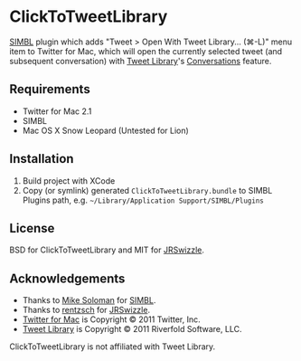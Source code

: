 
ClickToTweetLibrary
===================

[SIMBL](http://www.culater.net/software/SIMBL/SIMBL.php) plugin which adds "Tweet > Open With Tweet Library... (⌘-L)" menu item to Twitter for Mac, which will open the currently selected tweet (and subsequent conversation) with [Tweet Library](http://tweetlibrary.com/)'s [Conversations](http://tweetlibrary.com/app/conversations) feature.

## Requirements
* Twitter for Mac 2.1
* SIMBL
* Mac OS X Snow Leopard (Untested for Lion)

## Installation
1. Build project with XCode
1. Copy (or symlink) generated `ClickToTweetLibrary.bundle` to SIMBL Plugins path, e.g. `~/Library/Application Support/SIMBL/Plugins`

## License
BSD for ClickToTweetLibrary and MIT for [JRSwizzle](https://github.com/rentzsch/jrswizzle).

## Acknowledgements
* Thanks to [Mike Soloman](http://www.culater.net/) for [SIMBL](http://www.culater.net/software/SIMBL/SIMBL.php).
* Thanks to [rentzsch](https://github.com/rentzsch) for [JRSwizzle](https://github.com/rentzsch/jrswizzle).
* [Twitter for Mac](http://itunes.apple.com/us/app/twitter/id409789998) is Copyright © 2011 Twitter, Inc.
* [Tweet Library](http://itunes.apple.com/us/app/tweet-library/id365768793) is Copyright © 2011 Riverfold Software, LLC.

ClickToTweetLibrary is not affiliated with Tweet Library.
